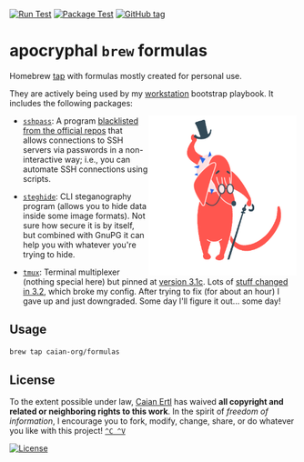 <!-- badges -->
[![Run Test][gh-run-t-shield]][gh-run-t-url]
[![Package Test][gh-pkg-t-shield]][gh-pkg-t-url]
[![GitHub tag][tag-shield]][tag-url]

# apocryphal `brew` formulas

Homebrew [tap][homebrew-tap] with formulas mostly created for personal use.

They are actively being used by my [workstation][workstation] bootstrap playbook. It includes the following packages:

<img src=".docs/doggie.gif" height="280px" align="right"/>

- [`sshpass`][sshpass]: A program [blacklisted from the official repos][sshpass-blacklisted] that allows connections to
  SSH servers via passwords in a non-interactive way; i.e., you can automate SSH connections using scripts.

- [`steghide`][steghide]: CLI steganography program (allows you to hide data inside some image formats). Not sure how
  secure it is by itself, but combined with GnuPG it can help you with whatever you're trying to hide.

- [`tmux`][tmux]: Terminal multiplexer (nothing special here) but pinned at [version 3.1c][tmux-31c]. Lots of
  [stuff changed in 3.2][tmux-32-changes], which broke my config. After trying to fix (for about an hour) I gave up and
  just downgraded. Some day I'll figure it out... some day!

<!-- "badges" refs (shield url and redirect url) -->
[gh-run-t-shield]: https://img.shields.io/github/actions/workflow/status/caian-org/homebrew-formulas/run-test.yml?label=run%20test&logo=github&style=for-the-badge
[gh-run-t-url]: https://github.com/caian-org/homebrew-formulas/actions/workflows/run-test.yml

[gh-pkg-t-shield]: https://img.shields.io/github/actions/workflow/status/caian-org/homebrew-formulas/pkg-test.yml?label=package%20test&logo=github&style=for-the-badge
[gh-pkg-t-url]: https://github.com/caian-org/homebrew-formulas/actions/workflows/pkg-test.yml

[tag-shield]: https://img.shields.io/github/tag/caian-org/homebrew-formulas.svg?logo=git&logoColor=FFF&style=for-the-badge
[tag-url]: https://github.com/caian-org/homebrew-formulas/tags

<!-- hyperlinks refs -->
[homebrew-tap]: https://docs.brew.sh/Taps
[workstation]: https://github.com/caian-org/workstation
[sshpass]: https://linux.die.net/man/1/sshpass
[sshpass-blacklisted]: https://github.com/Homebrew/legacy-homebrew/pull/18332
[steghide]: http://steghide.sourceforge.net
[tmux]: https://github.com/tmux/tmux/wiki
[tmux-31c]: https://github.com/tmux/tmux/releases/tag/3.1c
[tmux-32-changes]: https://raw.githubusercontent.com/tmux/tmux/3.2/CHANGES


## Usage

```bash
brew tap caian-org/formulas
```


## License

To the extent possible under law, [Caian Ertl][me] has waived __all copyright
and related or neighboring rights to this work__. In the spirit of _freedom of
information_, I encourage you to fork, modify, change, share, or do whatever
you like with this project! [`^C ^V`][kopimi]

[![License][cc-shield]][cc-url]

[me]: https://github.com/upsetbit
[cc-shield]: https://forthebadge.com/images/badges/cc-0.svg
[cc-url]: http://creativecommons.org/publicdomain/zero/1.0

[kopimi]: https://kopimi.com
